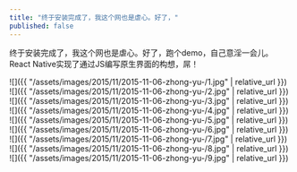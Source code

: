 ```yaml
---
title: "终于安装完成了，我这个网也是虐心。好了，"
published: false
---
```

终于安装完成了，我这个网也是虐心。好了，跑个demo，自己意淫一会儿。React Native实现了通过JS编写原生界面的构想，屌！



![]({{ "/assets/images/2015/11/2015-11-06-zhong-yu-/1.jpg" | relative_url }})
![]({{ "/assets/images/2015/11/2015-11-06-zhong-yu-/2.jpg" | relative_url }})
![]({{ "/assets/images/2015/11/2015-11-06-zhong-yu-/3.jpg" | relative_url }})
![]({{ "/assets/images/2015/11/2015-11-06-zhong-yu-/4.jpg" | relative_url }})
![]({{ "/assets/images/2015/11/2015-11-06-zhong-yu-/5.jpg" | relative_url }})
![]({{ "/assets/images/2015/11/2015-11-06-zhong-yu-/6.jpg" | relative_url }})
![]({{ "/assets/images/2015/11/2015-11-06-zhong-yu-/7.jpg" | relative_url }})
![]({{ "/assets/images/2015/11/2015-11-06-zhong-yu-/8.jpg" | relative_url }})
![]({{ "/assets/images/2015/11/2015-11-06-zhong-yu-/9.jpg" | relative_url }})
